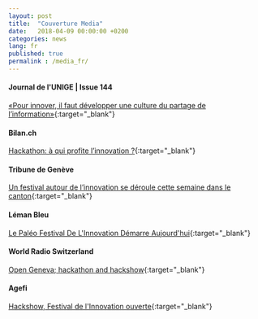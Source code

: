 ```yaml
---
layout: post
title:  "Couverture Media"
date:   2018-04-09 00:00:00 +0200
categories: news
lang: fr
published: true
permalink : /media_fr/
---
```


#### **Journal de l'UNIGE | Issue 144**
[«Pour innover, il faut développer une culture du partage de l’information»](http://www.unige.ch/lejournal/numeros/journal144/article-point-fort/){:target="_blank"}

#### **Bilan.ch**
[Hackathon: à qui profite l’innovation ?](http://www.bilan.ch/plus-de-redaction/hackathon-a-profite-linnovation){:target="_blank"}

#### **Tribune de Genève**
[Un festival autour de l’innovation se déroule cette semaine dans le canton](https://www.tdg.ch/geneve/actu-genevoise/festival-innovation-deroule-semaine-canton/story/25004401){:target="_blank"}

#### **Léman Bleu**
[Le Paléo Festival De L'Innovation Démarre Aujourd'hui](http://www.lemanbleu.ch/fr/News/Le-Paleo-Festival-de-l-innovation-demarre-aujourd-hui.html){:target="_blank"}


#### **World Radio Switzerland**
[Open Geneva; hackathon and hackshow](https://worldradio.ch/article/open-geneva-hackathon-and-hackshow/){:target="_blank"}

#### **Agefi**
[Hackshow, Festival de l'Innovation ouverte](http://www.agefi.com/home/news/detail-ageficom/edition/online/article/hackshow-festival-de-linnovation-ouverte---150418-472999.html){:target="_blank"}
